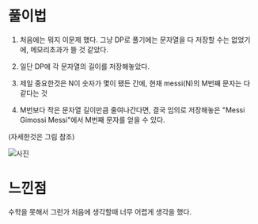 # 풀이법

1. 처음에는 뭐지 이문제 했다. 그냥 DP로 풀기에는 문자열을 다 저장할 수는 없었기에, 메모리초과가 뜰 것 같았다.

2. 일단 DP에 각 문자열의 길이를 저장해놓았다.

3. 제일 중요한것은 N이 숫자가 몇이 됐든 간에, 현재 messi(N)의 M번째 문자는 다 같다는 것

4. M번보다 작은 문자열 길이만큼 줄여나간다면, 결국 임의로 저장해놓은 "Messi Gimossi Messi"에서 M번째 문자를 얻을 수 있다.

(자세한것은 그림 참조)

![사진](https://user-images.githubusercontent.com/57346393/93856709-61b9ae80-fcf4-11ea-867f-b9cd758a411d.jpeg)


# 느낀점

수학을 못해서 그런가 처음에 생각할때 너무 어렵게 생각을 했다.